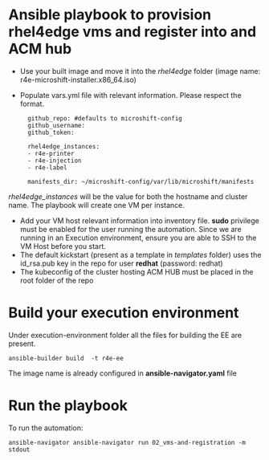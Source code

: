 # Ansible playbook to provision rhel4edge vms and register into and ACM hub

- Use your built image and move it into the *rhel4edge* folder (image name: r4e-microshift-installer.x86_64.iso)
- Populate vars.yml file with relevant information. Please respect the format.
 
        github_repo: #defaults to microshift-config
        github_username:  
        github_token:  

        rhel4edge_instances:  
        - r4e-printer 
        - r4e-injection 
        - r4e-label 

        manifests_dir: ~/microshift-config/var/lib/microshift/manifests

*rhel4edge_instances* will be the value for both the hostname and cluster name. The playbook will create one VM per instance.

- Add your VM host relevant information into inventory file. **sudo** privilege must be enabled for the user running the automation. Since we are running in an Execution environment, ensure you are able to SSH to the VM Host before you start.
- The default kickstart (present as a template in *templates* folder) uses the id_rsa.pub key in the repo for user **redhat** (password: redhat)
- The kubeconfig of the cluster hosting ACM HUB must be placed in the root folder of the repo

# Build your execution environment

Under execution-environment folder all the files for building the EE are present.

    ansible-builder build  -t r4e-ee

The image name is already configured in **ansible-navigator.yaml** file


# Run the playbook

To run the automation:

    ansible-navigator ansible-navigator run 02_vms-and-registration -m stdout 

